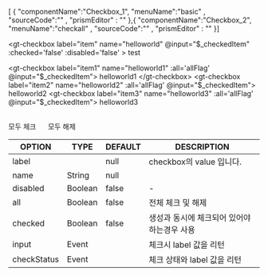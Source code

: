 <!--split:basic-->
[ { "componentName":"Checkbox_1", "menuName":"basic" , "sourceCode":"" , "prismEditor" : "" },{ "componentName":"Checkbox_2", "menuName":"checkall" , "sourceCode":"" , "prismEditor" : "" }]

<!--split:Checkbox_1:sourceCode-->

<gt-panel>
  <template #title>basic</template>
  <template #box>
    <gt-checkbox label="item" name="helloworld" @input="$_checkedItem" :checked='false' :disabled='false' > test </gt-checkbox>
  </template>
</gt-panel>

<!--split:Checkbox_1:prismEditor-->

<gt-checkbox label="item" name="helloworld" @input="$_checkedItem" :checked='false' :disabled='false' > test </gt-checkbox> 

<!--split:Checkbox_2:sourceCode-->

<gt-panel>
  <template #title>basic</template>
  <template #box>
    <gt-checkbox label="item1" name="helloworld1" :all='allFlag' @input="$_checkedItem"> helloworld1 </gt-checkbox>
    <gt-checkbox label="item2" name="helloworld2" :all='allFlag' @input="$_checkedItem"> helloworld2 </gt-checkbox>
    <gt-checkbox label="item3" name="helloworld3" :all='allFlag' @input="$_checkedItem"> helloworld3 </gt-checkbox>
    <div style="margin-top:30px">
      <gt-button indicator="danger"  @click="()=>{this.allFlag = 'A'}" style="margin-right:20px">모두 체크</gt-button>
      <gt-button indicator="primary" @click="()=>{this.allFlag = 'N'}">모두 해제</gt-button>
    </div>
  </template>
</gt-panel>

<!--split:Checkbox_2:prismEditor-->

<gt-checkbox label="item1" name="helloworld1" :all='allFlag' @input="$_checkedItem"> helloworld1 </gt-checkbox>
<gt-checkbox label="item2" name="helloworld2" :all='allFlag' @input="$_checkedItem"> helloworld2 </gt-checkbox>
<gt-checkbox label="item3" name="helloworld3" :all='allFlag' @input="$_checkedItem"> helloworld3 </gt-checkbox>
<div style="margin-top:30px">
  <gt-button indicator="danger"  @click="()=>{this.allFlag = 'A'}" style="margin-right:20px">모두 체크</gt-button>
  <gt-button indicator="primary" @click="()=>{this.allFlag = 'N'}">모두 해제</gt-button>
</div>

<!--split:props-->

| OPTION | TYPE | DEFAULT | DESCRIPTION |
|--|--|--|----| 
| label |  | null | checkbox의 value 입니다. |
| name | String | null | |
| disabled | Boolean | false | - |
| all | Boolean | false | 전체 체크 및 해제  |
| checked | Boolean | false | 생성과 동시에 체크되어 있어야 하는경우 사용  |
| input | Event |  | 체크시 label 값을 리턴  |
| checkStatus | Event |  | 체크 상태와 label 값을 리턴  |
